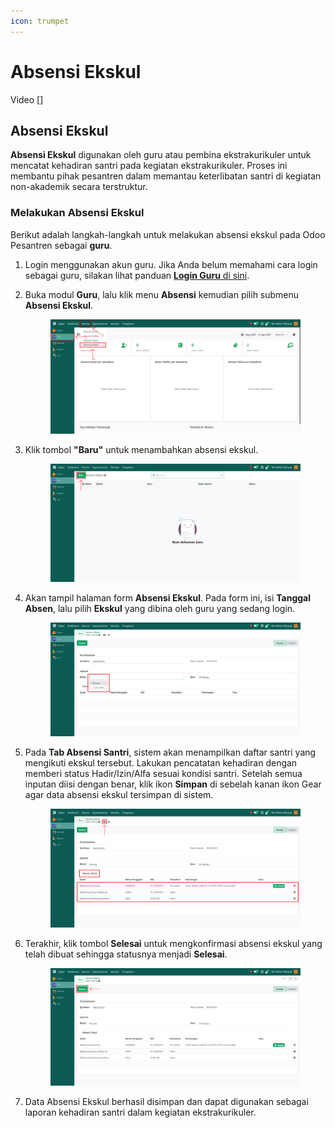 ```yaml
---
icon: trumpet
---
```


# Absensi Ekskul

Video \[]

## Absensi Ekskul

**Absensi Ekskul** digunakan oleh guru atau pembina ekstrakurikuler untuk mencatat kehadiran santri pada kegiatan ekstrakurikuler. Proses ini membantu pihak pesantren dalam memantau keterlibatan santri di kegiatan non-akademik secara terstruktur.

### Melakukan Absensi Ekskul

Berikut adalah langkah-langkah untuk melakukan absensi ekskul pada Odoo Pesantren sebagai **guru**.

1. Login menggunakan akun guru. Jika Anda belum memahami cara login sebagai guru, silakan lihat panduan [**Login Guru** di sini](../../../setup-and-konfigurasi/role-and-hak-akses-pengguna/panduan-login/login-guru.md).
2.  Buka modul **Guru**, lalu klik menu **Absensi** kemudian pilih submenu **Absensi Ekskul**.

    <figure><img src="../../../.gitbook/assets/images-434.png" alt=""><figcaption></figcaption></figure>


3.  Klik tombol **"Baru"** untuk menambahkan absensi ekskul.

    <figure><img src="../../../.gitbook/assets/images-435.png" alt=""><figcaption></figcaption></figure>


4.  Akan tampil halaman form **Absensi Ekskul**. Pada form ini, isi **Tanggal Absen**, lalu pilih **Ekskul** yang dibina oleh guru yang sedang login.

    <figure><img src="../../../.gitbook/assets/images-436.png" alt=""><figcaption></figcaption></figure>


5.  Pada **Tab Absensi Santri**, sistem akan menampilkan daftar santri yang mengikuti ekskul tersebut. Lakukan pencatatan kehadiran dengan memberi status Hadir/Izin/Alfa sesuai kondisi santri. Setelah semua inputan diisi dengan benar, klik ikon **Simpan** di sebelah kanan ikon Gear agar data absensi ekskul tersimpan di sistem.

    <figure><img src="../../../.gitbook/assets/images-437.png" alt=""><figcaption></figcaption></figure>


6.  Terakhir, klik tombol **Selesai** untuk mengkonfirmasi absensi ekskul yang telah dibuat sehingga statusnya menjadi **Selesai**.

    <figure><img src="../../../.gitbook/assets/images-438.png" alt=""><figcaption></figcaption></figure>


7. Data Absensi Ekskul berhasil disimpan dan dapat digunakan sebagai laporan kehadiran santri dalam kegiatan ekstrakurikuler.
